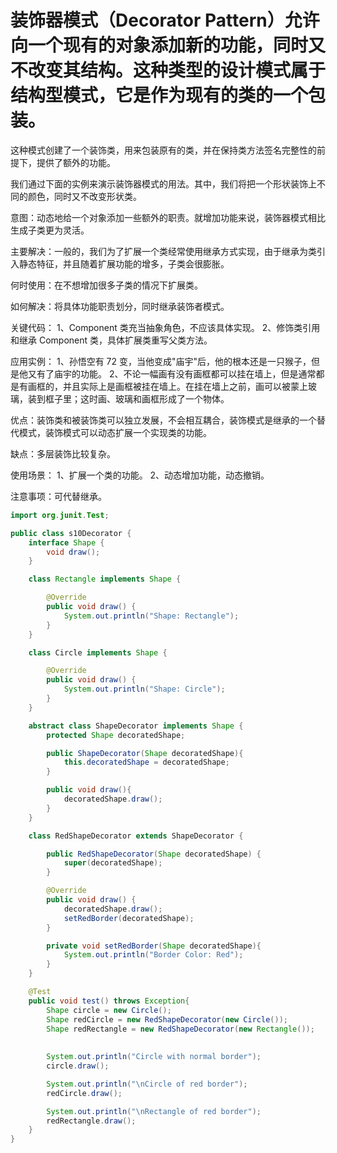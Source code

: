 # 装饰器模式（Decorator Pattern）允许向一个现有的对象添加新的功能，同时又不改变其结构。这种类型的设计模式属于结构型模式，它是作为现有的类的一个包装。

这种模式创建了一个装饰类，用来包装原有的类，并在保持类方法签名完整性的前提下，提供了额外的功能。

我们通过下面的实例来演示装饰器模式的用法。其中，我们将把一个形状装饰上不同的颜色，同时又不改变形状类。


意图：动态地给一个对象添加一些额外的职责。就增加功能来说，装饰器模式相比生成子类更为灵活。

主要解决：一般的，我们为了扩展一个类经常使用继承方式实现，由于继承为类引入静态特征，并且随着扩展功能的增多，子类会很膨胀。

何时使用：在不想增加很多子类的情况下扩展类。

如何解决：将具体功能职责划分，同时继承装饰者模式。

关键代码： 1、Component 类充当抽象角色，不应该具体实现。 2、修饰类引用和继承 Component 类，具体扩展类重写父类方法。

应用实例： 1、孙悟空有 72 变，当他变成"庙宇"后，他的根本还是一只猴子，但是他又有了庙宇的功能。 2、不论一幅画有没有画框都可以挂在墙上，但是通常都是有画框的，并且实际上是画框被挂在墙上。在挂在墙上之前，画可以被蒙上玻璃，装到框子里；这时画、玻璃和画框形成了一个物体。

优点：装饰类和被装饰类可以独立发展，不会相互耦合，装饰模式是继承的一个替代模式，装饰模式可以动态扩展一个实现类的功能。

缺点：多层装饰比较复杂。

使用场景： 1、扩展一个类的功能。 2、动态增加功能，动态撤销。

注意事项：可代替继承。

```java
import org.junit.Test;

public class s10Decorator {
    interface Shape {
        void draw();
    }

    class Rectangle implements Shape {

        @Override
        public void draw() {
            System.out.println("Shape: Rectangle");
        }
    }

    class Circle implements Shape {

        @Override
        public void draw() {
            System.out.println("Shape: Circle");
        }
    }

    abstract class ShapeDecorator implements Shape {
        protected Shape decoratedShape;

        public ShapeDecorator(Shape decoratedShape){
            this.decoratedShape = decoratedShape;
        }

        public void draw(){
            decoratedShape.draw();
        }
    }

    class RedShapeDecorator extends ShapeDecorator {

        public RedShapeDecorator(Shape decoratedShape) {
            super(decoratedShape);
        }

        @Override
        public void draw() {
            decoratedShape.draw();
            setRedBorder(decoratedShape);
        }

        private void setRedBorder(Shape decoratedShape){
            System.out.println("Border Color: Red");
        }
    }

    @Test
    public void test() throws Exception{
        Shape circle = new Circle();
        Shape redCircle = new RedShapeDecorator(new Circle());
        Shape redRectangle = new RedShapeDecorator(new Rectangle());
        
        
        System.out.println("Circle with normal border");
        circle.draw();

        System.out.println("\nCircle of red border");
        redCircle.draw();

        System.out.println("\nRectangle of red border");
        redRectangle.draw();
    }
}

```

